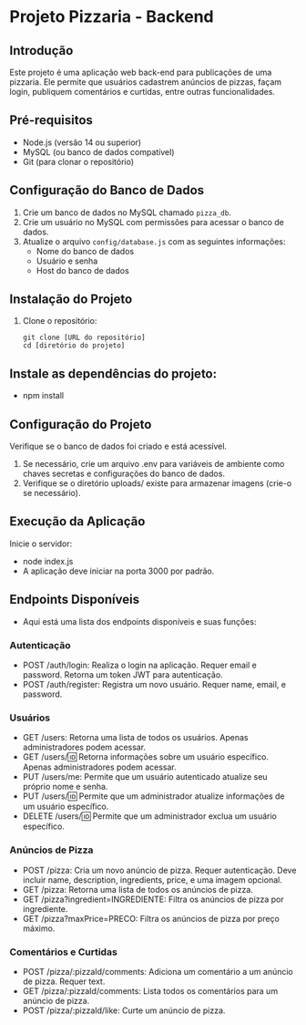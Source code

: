 # Projeto Pizzaria - Backend

## Introdução
Este projeto é uma aplicação web back-end para publicações de uma pizzaria. Ele permite que usuários cadastrem anúncios de pizzas, façam login, publiquem comentários e curtidas, entre outras funcionalidades.

## Pré-requisitos
- Node.js (versão 14 ou superior)
- MySQL (ou banco de dados compatível)
- Git (para clonar o repositório)

## Configuração do Banco de Dados
1. Crie um banco de dados no MySQL chamado `pizza_db`.
2. Crie um usuário no MySQL com permissões para acessar o banco de dados.
3. Atualize o arquivo `config/database.js` com as seguintes informações:
   - Nome do banco de dados
   - Usuário e senha
   - Host do banco de dados

## Instalação do Projeto
1. Clone o repositório:
   ```shell
   git clone [URL do repositório]
   cd [diretório do projeto]

## Instale as dependências do projeto:
 - npm install

## Configuração do Projeto
Verifique se o banco de dados foi criado e está acessível.
1. Se necessário, crie um arquivo .env para variáveis de ambiente como chaves secretas e configurações do banco de dados.
2. Verifique se o diretório uploads/ existe para armazenar imagens (crie-o se necessário).

## Execução da Aplicação
Inicie o servidor:
- node index.js
- A aplicação deve iniciar na porta 3000 por padrão.

## Endpoints Disponíveis
- Aqui está uma lista dos endpoints disponíveis e suas funções:

### Autenticação
- POST /auth/login: Realiza o login na aplicação. Requer email e password. Retorna um token JWT para autenticação.
- POST /auth/register: Registra um novo usuário. Requer name, email, e password.
  
### Usuários
- GET /users: Retorna uma lista de todos os usuários. Apenas administradores podem acessar.
- GET /users/:id: Retorna informações sobre um usuário específico. Apenas administradores podem acessar.
- PUT /users/me: Permite que um usuário autenticado atualize seu próprio nome e senha.
- PUT /users/:id: Permite que um administrador atualize informações de um usuário específico.
- DELETE /users/:id: Permite que um administrador exclua um usuário específico.
  
### Anúncios de Pizza
- POST /pizza: Cria um novo anúncio de pizza. Requer autenticação. Deve incluir name, description, ingredients, price, e uma imagem opcional.
- GET /pizza: Retorna uma lista de todos os anúncios de pizza.
- GET /pizza?ingredient=INGREDIENTE: Filtra os anúncios de pizza por ingrediente.
- GET /pizza?maxPrice=PRECO: Filtra os anúncios de pizza por preço máximo.
### Comentários e Curtidas
- POST /pizza/:pizzaId/comments: Adiciona um comentário a um anúncio de pizza. Requer text.
- GET /pizza/:pizzaId/comments: Lista todos os comentários para um anúncio de pizza.
- POST /pizza/:pizzaId/like: Curte um anúncio de pizza.
